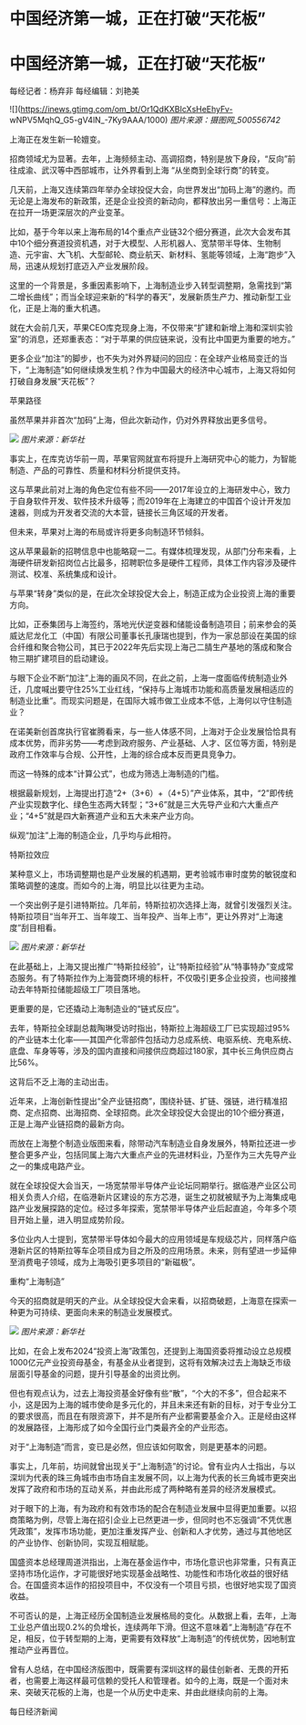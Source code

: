 # 中国经济第一城，正在打破“天花板”

# 中国经济第一城，正在打破“天花板”

每经记者：杨弃非 每经编辑：刘艳美

![](https://inews.gtimg.com/om_bt/Or1QdKXBIcXsHeEhyFv-
wNPV5MqhQ_G5-gV4lN_-7Ky9AAA/1000) _图片来源：摄图网_500556742_

上海正在发生新一轮嬗变。

招商领域尤为显著。去年，上海频频主动、高调招商，特别是放下身段，“反向”前往成渝、武汉等中西部城市，让外界看到上海 “从坐商到全球行商”的转变。

几天前，上海又连续第四年举办全球投促大会，向世界发出“加码上海”的邀约。而无论是上海发布的新政策，还是企业投资的新动向，都释放出另一重信号：上海正在拉开一场更深层次的产业变革。

比如，基于今年以来上海布局的14个重点产业链32个细分赛道，此次大会发布其中10个细分赛道投资机遇，对于大模型、人形机器人、宽禁带半导体、生物制造、元宇宙、大飞机、大型邮轮、商业航天、新材料、氢能等领域，上海“跑步”入局，迅速从规划打底迈入产业发展阶段。

这里的一个背景是，多重因素影响下，上海制造业步入转型调整期，急需找到“第二增长曲线”；而当全球迎来新的“科学的春天”，发展新质生产力、推动新型工业化，正是上海的重大机遇。

就在大会前几天，苹果CEO库克现身上海，不仅带来“扩建和新增上海和深圳实验室”的消息，还郑重表态：“对于苹果的供应链来说，没有比中国更为重要的地方。”

更多企业“加注”的脚步，也不失为对外界疑问的回应：在全球产业格局变迁的当下，“上海制造”如何继续焕发生机？作为中国最大的经济中心城市，上海又将如何打破自身发展“天花板”？

苹果路径

虽然苹果并非首次“加码”上海，但此次新动作，仍对外界释放出更多信号。

![](https://inews.gtimg.com/om_bt/OxuOpSitiRqWW2oQoKWns7JGcgoOQwOkaY72YhPxrsoxcAA/1000)
_图片来源：新华社_

事实上，在库克访华前一周，苹果官网就宣布将提升上海研究中心的能力，为智能制造、产品的可靠性、质量和材料分析提供支持。

这与苹果此前对上海的角色定位有些不同——2017年设立的上海研发中心，致力于自身软件开发、软件技术升级等；而2019年在上海建立的中国首个设计开发加速器，则成为开发者交流的大本营，链接长三角区域的开发者。

但未来，苹果对上海的布局或许将更多向制造环节倾斜。

这从苹果最新的招聘信息中也能略窥一二。有媒体梳理发现，从部门分布来看，上海硬件研发新招岗位占比最多，招聘职位多是硬件工程师，具体工作内容涉及硬件测试、校准、系统集成和设计。

与苹果“转身”类似的是，在此次全球投促大会上，制造正成为企业投资上海的重要方向。

比如，正泰集团与上海签约，落地光伏逆变器和储能设备制造项目；前来参会的英威达尼龙化工（中国）有限公司董事长孔康瑞也提到，作为一家总部设在美国的综合纤维和聚合物公司，其已于2022年先后实现上海己二腈生产基地的落成和聚合物三期扩建项目的启动建设。

与眼下企业不断“加注”上海的画风不同，在此之前，上海一度面临传统制造业外迁，几度喊出要守住25%工业红线，“保持与上海城市功能和高质量发展相适应的制造业比重”。而现实问题是，在国际大城市做工业成本不低，上海何以守住制造业？

在诺美新创首席执行官崔腾看来，与一些人体感不同，上海对于企业发展恰恰具有成本优势，而非劣势——考虑到政府服务、产业基础、人才、区位等方面，特别是政府工作效率与合规、公开性，上海的综合成本反而更具竞争力。

而这一特殊的成本“计算公式”，也成为筛选上海制造的门槛。

根据最新规划，上海提出打造“2+（3+6）+（4+5）”产业体系，其中，“2”即传统产业实现数字化、绿色生态两大转型；“3+6”就是三大先导产业和六大重点产业；“4+5”就是四大新赛道产业和五大未来产业方向。

纵观“加注”上海的制造企业，几乎均与此相符。

特斯拉效应

某种意义上，市场调整期也是产业发展的机遇期，更考验城市审时度势的敏锐度和策略调整的速度。而如今的上海，明显比以往更为主动。

一个突出例子是引进特斯拉。几年前，特斯拉初次选择上海，就曾引发强烈关注。特斯拉项目“当年开工、当年竣工、当年投产、当年上市”，更让外界对“上海速度”刮目相看。

![](https://inews.gtimg.com/om_bt/OfFoGa_gGCFDfjC2apqftIqLUq_g0ZimWfOacyjaf0YkIAA/1000)
_图片来源：新华社_

在此基础上，上海又提出推广“特斯拉经验”，让“特斯拉经验”从“特事特办”变成常态服务。有了特斯拉作为上海营商环境的标杆，不仅吸引更多企业投资，也间接推动去年特斯拉储能超级工厂项目落地。

更重要的是，它还撬动上海制造业的“链式反应”。

去年，特斯拉全球副总裁陶琳受访时指出，特斯拉上海超级工厂已实现超过95%的产业链本土化率——其国产化零部件包括动力总成系统、电驱系统、充电系统、底盘、车身等等，涉及的国内直接和间接供应商超过180家，其中长三角供应商占比56%。

这背后不乏上海的主动出击。

近年来，上海创新性提出“全产业链招商”，围绕补链、扩链、强链，进行精准招商、定点招商、出海招商、全球招商。此次全球投促大会提出的10个细分赛道，正是上海产业链招商的最新方向。

而放在上海整个制造业版图来看，除带动汽车制造业自身发展外，特斯拉还进一步整合更多产业，包括同属上海六大重点产业的先进材料业，乃至作为三大先导产业之一的集成电路产业。

就在全球投促大会当天，一场宽禁带半导体产业论坛同期举行。据临港产业区公司相关负责人介绍，在临港新片区建设的东方芯港，诞生之初就被赋予为上海集成电路产业发展探路的定位。经过多年探索，宽禁带半导体产业后起直追，今年多个项目开始上量，进入明显成势阶段。

多位业内人士提到，宽禁带半导体如今最大的应用领域是车规级芯片，同样落户临港新片区的特斯拉等车企项目成为目之所及的应用场景。未来，则有望进一步延伸至消费电子领域，成为上海吸引更多项目的“新磁极”。

重构“上海制造”

今天的招商就是明天的产业。从全球投促大会来看，以招商破题，上海意在探索一种更为可持续、更面向未来的制造业发展模式。

![](https://inews.gtimg.com/om_bt/OLA5zGm4WiOaHx9A5dBWSIja9AWJivt73P_CHZIaThnbwAA/1000)
_图片来源：新华社_

比如，在会上发布2024“投资上海”政策包，还提到上海国资委将推动设立总规模1000亿元产业投资母基金，有基金从业者提到，这将有效解决过去上海缺乏市级层面引导基金的问题，提升引导基金的出资比例。

但也有观点认为，过去上海投资基金好像有些“散”，“个大的不多”，但合起来不小，这是因为上海的城市使命是多元化的，并且未来还有新的目标，对于专业分工的要求很高，而且在有限资源下，并不是所有产业都需要基金介入。正是经由这样的发展路径，上海形成了如今全国行业门类最齐全的产业形态。

对于“上海制造”而言，变已是必然，但应该如何取舍，则是更基本的问题。

事实上，几年前，坊间就曾出现关于“上海制造”的讨论。曾有业内人士指出，与以深圳为代表的珠三角城市由市场自主发展不同，以上海为代表的长三角城市更突出发挥了政府和市场的互动关系，并由此形成了两种略有差异的经济发展模式。

对于眼下的上海，有为政府和有效市场的配合在制造业发展中显得更加重要。以招商策略为例，尽管上海在招引企业上已然更进一步，但同时也不忘强调“不凭优惠凭政策”，发挥市场功能，更加注重发挥产业、创新和人才优势，通过与其他地区的产业协作、创新协同，实现互相赋能。

国盛资本总经理周道洪指出，上海在基金运作中，市场化意识也非常重，只有真正坚持市场化运作，才可能很好地实现基金战略性、功能性和市场化收益的很好结合。在国盛资本运作的招投项目中，不仅没有一个项目亏损，也很好地实现了国资收益。

不可否认的是，上海正经历全国制造业发展格局的变化。从数据上看，去年，上海工业总产值出现0.2%的负增长，连续两年下滑。但这不意味着“上海制造”存在不足，相反，位于转型期的上海，更需要有效释放“上海制造”的传统优势，因地制宜推动产业再晋位。

曾有人总结，在中国经济版图中，既需要有深圳这样的最佳创新者、无畏的开拓者，也需要上海这样最可信赖的受托人和管理者。如今的上海，既是一个面对未来、突破天花板的上海，也是一个从历史中走来、并由此继续向前的上海。

每日经济新闻

